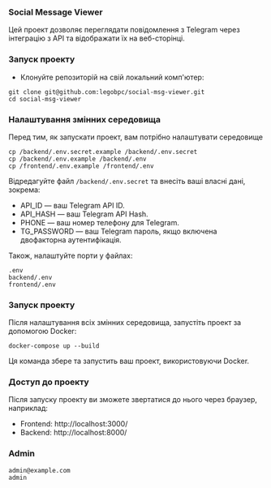 ### Social Message Viewer
Цей проект дозволяє переглядати повідомлення з Telegram через інтеграцію з API та відображати їх на веб-сторінці.

### Запуск проекту
- Клонуйте репозиторій на свій локальний комп'ютер:

```
git clone git@github.com:legobpc/social-msg-viewer.git
cd social-msg-viewer
```

### Налаштування змінних середовища
Перед тим, як запускати проект, вам потрібно налаштувати середовище

```
cp /backend/.env.secret.example /backend/.env.secret
cp /backend/.env.example /backend/.env
cp /frontend/.env.example /frontend/.env
```

Відредагуйте файл ```/backend/.env.secret``` та внесіть ваші власні дані, зокрема:

- API_ID — ваш Telegram API ID.
- API_HASH — ваш Telegram API Hash.
- PHONE — ваш номер телефону для Telegram.
- TG_PASSWORD — ваш Telegram пароль, якщо включена двофакторна аутентифікація.

Також, налаштуйте порти у файлах:
```
.env
backend/.env
frontend/.env
```

### Запуск проекту
Після налаштування всіх змінних середовища, запустіть проект за допомогою Docker:

```
docker-compose up --build
```
Ця команда збере та запустить ваш проект, використовуючи Docker.

### Доступ до проекту
Після запуску проекту ви зможете звертатися до нього через браузер, наприклад:
- Frontend: http://localhost:3000/
- Backend: http://localhost:8000/

### Admin
```
admin@example.com
admin
```